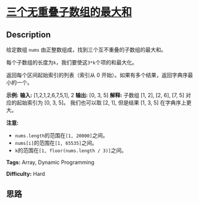 # [三个无重叠子数组的最大和][title]

## Description

给定数组 `nums` 由正整数组成，找到三个互不重叠的子数组的最大和。

每个子数组的长度为`k`，我们要使这`3*k`个项的和最大化。

返回每个区间起始索引的列表（索引从 0 开始）。如果有多个结果，返回字典序最小的一个。

**示例:**
            **输入:** [1,2,1,2,6,7,5,1], 2    **输出:** [0, 3, 5]    **解释:** 子数组 [1, 2], [2, 6], [7, 5] 对应的起始索引为 [0, 3, 5]。    我们也可以取 [2, 1], 但是结果 [1, 3, 5] 在字典序上更大。    

**注意:**

  * `nums.length`的范围在`[1, 20000]`之间。
  * `nums[i]`的范围在`[1, 65535]`之间。
  * `k`的范围在`[1, floor(nums.length / 3)]`之间。


**Tags:** Array, Dynamic Programming

**Difficulty:** Hard

## 思路

[title]: https://leetcode-cn.com/problems/maximum-sum-of-3-non-overlapping-subarrays
